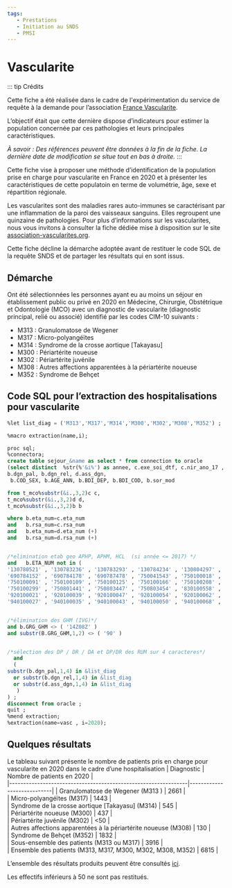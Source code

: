 ```yaml
---
tags:
   - Prestations
   - Initiation au SNDS
   - PMSI
---
```



# Vascularite
<!-- SPDX-License-Identifier: MPL-2.0 -->

<TagLinks />

::: tip Crédits

Cette fiche a été réalisée dans le cadre de l'expérimentation du service de requête à la demande pour l’association [France Vascularite](https://www.health-data-hub.fr/france-vascularites). 

L’objectif était que cette dernière dispose d’indicateurs pour estimer la population concernée par ces pathologies et leurs principales caractéristiques.

*À savoir : Des références peuvent être données à la fin de la fiche. La dernière date de modification se situe tout en bas à droite.*
:::

Cette fiche vise à proposer une méthode d’identification de la population prise en charge pour vascularite en France en 2020 et à présenter les caractéristiques de cette populatoin en terme de volumétrie, âge, sexe et répartition régionale.

Les vascularites sont des maladies rares auto-immunes se caractérisant par une inflammation de la paroi des vaisseaux sanguins. 
Elles regroupent une quinzaine de pathologies. Pour plus d’informations sur les vascularites, nous vous invitons à consulter la fiche dédiée mise à disposition sur le site [association-vascularites.org](https://www.association-vascularites.org/acces-rapide/les-differentes-vascularites).

Cette fiche décline la démarche adoptée avant de restituer le code SQL de la requête SNDS et de partager les résultats qui en sont issus.

## Démarche

Ont été sélectionnées les personnes ayant eu au moins un séjour en établissement public ou privé en 2020 en Médecine, Chirurgie, Obstétrique et Odontologie (MCO) avec un diagnostic de vascularite (diagnostic principal, relié ou associé) identifié par les codes CIM-10 suivants : 
- M313 : Granulomatose de Wegener
- M317 : Micro-polyangéïtes 
- M314 : Syndrome de la crosse aortique [Takayasu]
- M300 : Périartérite noueuse
- M302 : Périartérite juvénile
- M308 : Autres affections apparentées à la périartérite noueuse
- M352 : Syndrome de Behçet

## Code SQL pour l’extraction des hospitalisations pour vascularite

```sql
%let list_diag = ('M313','M317','M314','M300','M302','M308','M352') ;

%macro extraction(name,i);

proc sql;
%connectora;
create table sejour_&name as select * from connection to oracle
(select distinct  %str(%'&i%') as annee, c.exe_soi_dtf, c.nir_ano_17 ,
b.dgn_pal, b.dgn_rel, d.ass_dgn,
 b.COD_SEX, b.AGE_ANN, b.BDI_DEP, b.BDI_COD, b.sor_mod

from t_mco%substr(&i.,3,2)c c,
t_mco%substr(&i.,3,2)d d,
t_mco%substr(&i.,3,2)b b

where b.eta_num=c.eta_num
and   b.rsa_num=c.rsa_num
and   b.eta_num=d.eta_num (+)
and   b.rsa_num=d.rsa_num (+)


/*elimination etab geo APHP, APHM, HCL  (si année <= 2017) */
and   b.ETA_NUM not in (
'130780521' , '130783236' , '130783293' , '130784234' , '130804297' , '600100101' , '690783154' , '690784137' ,
'690784152' , '690784178' , '690787478' , '750041543' , '750100018' , '750100042' , '750100075' , '750100083' ,
'750100091' , '750100109' , '750100125' , '750100166' , '750100208' , '750100216' , '750100232' , '750100273' ,
'750100299' , '750801441' , '750803447' , '750803454' , '830100558' , '910100015' , '910100023' , '920100013' ,
'920100021' , '920100039' , '920100047' , '920100054' , '920100062' , '930100011' , '930100037' , '930100045' ,
'940100027' , '940100035' , '940100043' , '940100050' , '940100068' , '950100016' )


/*élimination des GHM (IVG)*/
and b.GRG_GHM <> ( '14Z08Z' )
and substr(B.GRG_GHM,1,2) <> ( '90' )


/*sélection des DP / DR / DA et DP/DR des RUM sur 4 caracteres*/
  and
  (
substr(b.dgn_pal,1,4) in &list_diag
  or substr(b.dgn_rel,1,4) in &list_diag
  or substr(d.ass_dgn,1,4) in &list_diag
   )
) ;
disconnect from oracle ;
quit ;
%mend extraction;
%extraction(name=vasc , i=2020);
```

## Quelques résultats

Le tableau suivant présente le nombre de patients pris en charge pour vascularite en 2020 dans le cadre d’une hospitalisation
|                        Diagnostic                              | Nombre de patients en 2020 |   
|----------------------------------------------------------------|----------------------------|
| Granulomatose de Wegener (M313 )                               |                       2661 |   
| Micro-polyangéïtes (M317)                                      |                       1443 |   
| Syndrome de la crosse aortique [Takayasu] (M314)               |                        545 |   
| Périartérite noueuse (M300)                                    |                        437 |   
| Périartérite juvénile (M302)                                   |                        <50 |   
| Autres affections apparentées à la périartérite noueuse (M308) |                        130 |   
| Syndrome de Behçet (M352)                                      |                       1832 |   
| Sous-ensemble des patients (M313 ou M317)                      |                       3916 |   
| Ensemble des patients (M313, M317, M300, M302, M308, M352)     |                       6815 |

L’ensemble des résultats produits peuvent être consultés [ici](/files/HDH/RequetealaDemande/202205_ResFVascularite_MPL-2.0.xlsx). 

Les effectifs inférieurs à 50 ne sont pas restitués.


